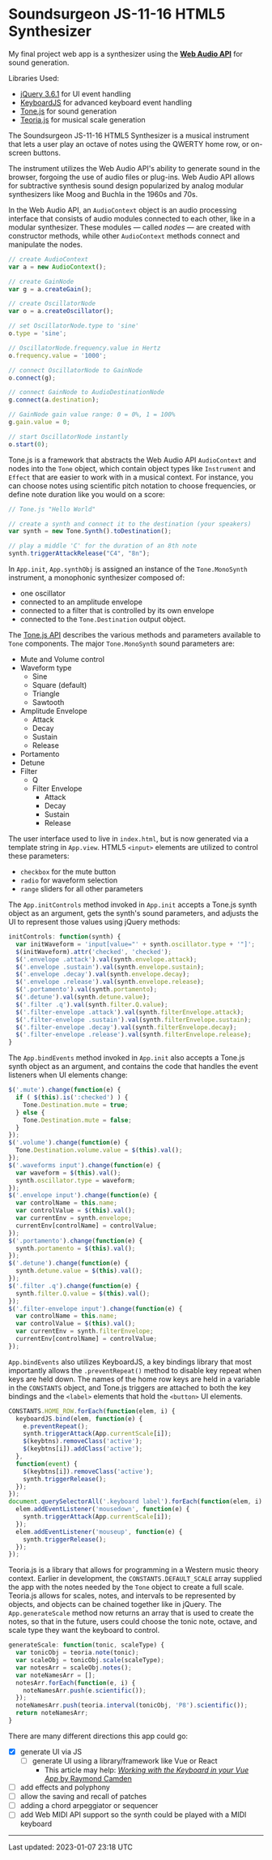 # Soundsurgeon JS-11-16 HTML5 Synthesizer

My final project web app is a synthesizer using the [**Web Audio API**](https://webaudio.github.io/web-audio-api/) for sound generation.

Libraries Used:

* [jQuery 3.6.1](https://jquery.com/) for UI event handling
* [KeyboardJS](https://github.com/RobertWHurst/KeyboardJS) for advanced keyboard event handling
* [Tone.js](https://tonejs.github.io/) for sound generation
* [Teoria.js](https://github.com/saebekassebil/teoria) for musical scale generation

The Soundsurgeon JS-11-16 HTML5 Synthesizer is a musical instrument that lets a user play an octave of notes using the QWERTY home row, or on-screen buttons.

The instrument utilizes the Web Audio API's ability to generate sound in the browser, forgoing the use of audio files or plug-ins. Web Audio API allows for subtractive synthesis sound design popularized by analog modular synthesizers like Moog and Buchla in the 1960s and 70s.

In the Web Audio API, an `AudioContext` object is an audio processing interface that consists of audio modules connected to each other, like in a modular synthesizer. These modules — called *nodes* — are created with constructor methods, while other `AudioContext` methods connect and manipulate the nodes.

```javascript
// create AudioContext
var a = new AudioContext();

// create GainNode
var g = a.createGain();

// create OscillatorNode
var o = a.createOscillator();

// set OscillatorNode.type to 'sine'
o.type = 'sine';

// OscillatorNode.frequency.value in Hertz
o.frequency.value = '1000';

// connect OscillatorNode to GainNode
o.connect(g);

// connect GainNode to AudioDestinationNode
g.connect(a.destination);

// GainNode gain value range: 0 = 0%, 1 = 100%
g.gain.value = 0;

// start OscillatorNode instantly
o.start(0);
```

Tone.js is a framework that abstracts the Web Audio API `AudioContext` and nodes into the `Tone` object, which contain object types like `Instrument` and  `Effect` that are easier to work with in a musical context. For instance, you can choose notes using scientific pitch notation to choose frequencies, or define note duration like you would on a score:

```javascript
// Tone.js "Hello World"

// create a synth and connect it to the destination (your speakers)
var synth = new Tone.Synth().toDestination();

// play a middle 'C' for the duration of an 8th note
synth.triggerAttackRelease("C4", "8n");

```

In `App.init`, `App.synthObj` is assigned an instance of the `Tone.MonoSynth` instrument, a monophonic synthesizer composed of:

* one oscillator
* connected to an amplitude envelope
* connected to a filter that is controlled by its own envelope
* connected to the `Tone.Destination` output object.

The [Tone.js API](https://tonejs.github.io/docs/) describes the various methods and parameters available to `Tone` components. The major `Tone.MonoSynth` sound parameters are:

* Mute and Volume control
* Waveform type
  * Sine
  * Square (default)
  * Triangle
  * Sawtooth
* Amplitude Envelope
  * Attack
  * Decay
  * Sustain
  * Release
* Portamento
* Detune
* Filter
  * Q
  * Filter Envelope
    * Attack
    * Decay
    * Sustain
    * Release

The user interface used to live in `index.html`, but is now generated via a template string in `App.view`. HTML5 `<input>` elements are utilized to control these parameters:

* `checkbox` for the mute button
* `radio` for waveform selection
* `range` sliders for all other parameters

The `App.initControls` method invoked in `App.init` accepts a Tone.js synth object as an argument, gets the synth's sound parameters, and adjusts the UI to represent those values using jQuery methods:

```javascript
initControls: function(synth) {
  var initWaveform = 'input[value="' + synth.oscillator.type + '"]';
  $(initWaveform).attr('checked', 'checked');
  $('.envelope .attack').val(synth.envelope.attack);
  $('.envelope .sustain').val(synth.envelope.sustain);
  $('.envelope .decay').val(synth.envelope.decay);
  $('.envelope .release').val(synth.envelope.release);
  $('.portamento').val(synth.portamento);
  $('.detune').val(synth.detune.value);
  $('.filter .q').val(synth.filter.Q.value);
  $('.filter-envelope .attack').val(synth.filterEnvelope.attack);
  $('.filter-envelope .sustain').val(synth.filterEnvelope.sustain);
  $('.filter-envelope .decay').val(synth.filterEnvelope.decay);
  $('.filter-envelope .release').val(synth.filterEnvelope.release);
}
```

The `App.bindEvents` method invoked in `App.init` also accepts a Tone.js synth object as an argument, and contains the code that handles the event listeners when UI elements change:

```javascript
$('.mute').change(function(e) {
  if ( $(this).is(':checked') ) {
    Tone.Destination.mute = true;
  } else {
    Tone.Destination.mute = false;
  }
});
$('.volume').change(function(e) {
  Tone.Destination.volume.value = $(this).val();
});
$('.waveforms input').change(function(e) {
  var waveform = $(this).val();
  synth.oscillator.type = waveform;
});
$('.envelope input').change(function(e) {
  var controlName = this.name;
  var controlValue = $(this).val();
  var currentEnv = synth.envelope;
  currentEnv[controlName] = controlValue;
});
$('.portamento').change(function(e) {
  synth.portamento = $(this).val();
});
$('.detune').change(function(e) {
  synth.detune.value = $(this).val();
});
$('.filter .q').change(function(e) {
  synth.filter.Q.value = $(this).val();
});
$('.filter-envelope input').change(function(e) {
  var controlName = this.name;
  var controlValue = $(this).val();
  var currentEnv = synth.filterEnvelope;
  currentEnv[controlName] = controlValue;
});
```

`App.bindEvents` also utilizes KeyboardJS, a key bindings library that most importantly allows the `.preventRepeat()` method to disable key repeat when keys are held down. The names of the home row keys are held in a variable in the `CONSTANTS` object, and Tone.js triggers are attached to both the key bindings and the `<label>` elements that hold the `<button>` UI elements.

```javascript
CONSTANTS.HOME_ROW.forEach(function(elem, i) {
  keyboardJS.bind(elem, function(e) {
    e.preventRepeat();
    synth.triggerAttack(App.currentScale[i]);
    $(keybtns).removeClass('active');
    $(keybtns[i]).addClass('active');
  },
  function(event) {
    $(keybtns[i]).removeClass('active');
    synth.triggerRelease();
  });
});
document.querySelectorAll('.keyboard label').forEach(function(elem, i) {
  elem.addEventListener('mousedown', function(e) {
    synth.triggerAttack(App.currentScale[i]);
  });
  elem.addEventListener('mouseup', function(e) {
    synth.triggerRelease();
  });
});
```

Teoria.js is a library that allows for programming in a Western music theory context. Earlier in development, the `CONSTANTS.DEFAULT_SCALE` array supplied the app with the notes needed by the `Tone` object to create a full scale. Teoria.js allows for scales, notes, and intervals to be represented by objects, and objects can be chained together like in jQuery. The `App.generateScale` method now returns an array that is used to create the notes, so that in the future, users could choose the tonic note, octave, and scale type they want the keyboard to control.

```javascript
generateScale: function(tonic, scaleType) {
  var tonicObj = teoria.note(tonic);
  var scaleObj = tonicObj.scale(scaleType);
  var notesArr = scaleObj.notes();
  var noteNamesArr = [];
  notesArr.forEach(function(e, i) {
    noteNamesArr.push(e.scientific());
  });
  noteNamesArr.push(teoria.interval(tonicObj, 'P8').scientific());
  return noteNamesArr;
}
```

There are many different directions this app could go:

* [x] generate UI via JS
  * [ ] generate UI using a library/framework like Vue or React
    * This article may help: [*Working with the Keyboard in your Vue App* by Raymond Camden](https://www.raymondcamden.com/2019/08/12/working-with-the-keyboard-in-your-vue-app)
* [ ] add effects and polyphony
* [ ] allow the saving and recall of patches
* [ ] adding a chord arpeggiator or sequencer
* [ ] add Web MIDI API support so the synth could be played with a MIDI keyboard

---

Last updated: 2023-01-07 23:18 UTC
